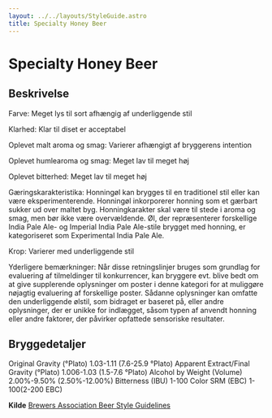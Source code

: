 ```yaml
---
layout: ../../layouts/StyleGuide.astro
title: Specialty Honey Beer
---
```

# Specialty Honey Beer

## Beskrivelse
Farve: Meget lys til sort afhængig af underliggende stil

Klarhed: Klar til diset er acceptabel

Oplevet malt aroma og smag: Varierer afhængigt af bryggerens intention

Oplevet humlearoma og smag: Meget lav til meget høj

Oplevet bitterhed: Meget lav til meget høj

Gæringskarakteristika: Honningøl kan brygges til en traditionel stil eller kan være eksperimenterende. Honningøl inkorporerer honning som et gærbart sukker ud over maltet byg. Honningkarakter skal være til stede i aroma og smag, men bør ikke være overvældende. Øl, der repræsenterer forskellige India Pale Ale- og Imperial India Pale Ale-stile brygget med honning, er kategoriseret som Experimental India Pale Ale.

Krop: Varierer med underliggende stil

Yderligere bemærkninger: Når disse retningslinjer bruges som grundlag for evaluering af tilmeldinger til konkurrencer, kan bryggere evt. blive bedt om at give supplerende oplysninger om poster i denne kategori for at muliggøre nøjagtig evaluering af forskellige poster. Sådanne oplysninger kan omfatte den underliggende ølstil, som bidraget er baseret på, eller andre oplysninger, der er unikke for indlægget, såsom typen af ​​anvendt honning eller andre faktorer, der påvirker opfattede sensoriske resultater.




## Bryggedetaljer
Original Gravity (°Plato) 1.03-1.11 (7.6-25.9 °Plato)
Apparent Extract/Final Gravity (°Plato) 1.006-1.03 (1.5-7.6 °Plato)
Alcohol by Weight (Volume) 2.00%-9.50% (2.50%-12.00%)
Bitterness (IBU) 1-100
Color SRM (EBC) 1-100(2-200 EBC)					



**Kilde**
[Brewers Association Beer Style Guidelines](https://www.brewersassociation.org/)
